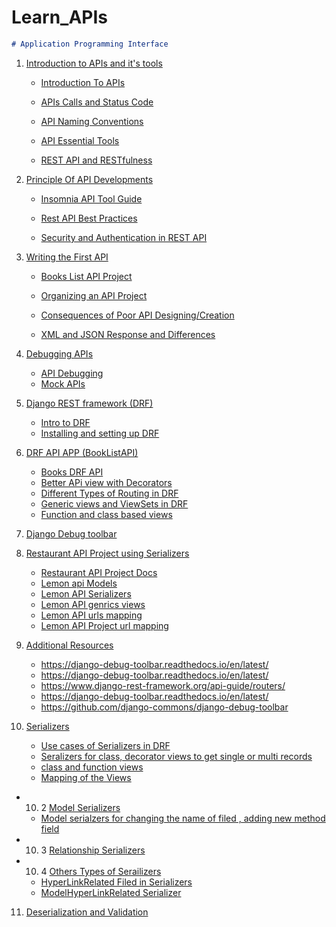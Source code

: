 # Learn_APIs

~~~markdown
# Application Programming Interface
~~~

1. [Introduction to APIs and it's tools]()
    - [ Introduction To APIs](DRFAPIs/Learn%20APIs/APIsIntro.md)

    - [ APIs Calls and Status Code ](Learn_APIs/Learn%20APIs/APISCalls.md)

    - [ API Naming Conventions ](Learn_APIs/Learn%20APIs/Naming_Conventions.md)

    - [ API Essential Tools ](Learn_APIs/Learn%20APIs/APIsEssentialTools.md)

    - [ REST API and RESTfulness ](Learn_APIs/Learn%20APIs/RESTfullness.md)


2. [Principle Of API Developments]()

    - [ Insomnia API Tool Guide ](Learn_APIs/Learn%20APIs/Insomnia_guide.md)

    - [Rest API Best Practices ](/Learn_APIs/Learn%20APIs/RESTbestPractices.md)

    - [ Security and Authentication in REST API](Learn_APIs/Learn%20APIs/Security&AuthREST.md)

3.  [ Writing the First API]()

    - [Books List API Project](Learn_APIs/Learn%20APIs/BookListAPIs.md)

    - [ Organizing an API Project ](Learn_APIs/Learn%20APIs/OrganizingBookListAPI.md)
    
    - [Consequences of Poor API Designing/Creation ](Learn_APIs/Learn%20APIs/PoorAPIseffect.md)
    
    - [XML and JSON Response and Differences ](Learn_APIs/Learn%20APIs/XML_JSON_response.md)

4.  [ Debugging APIs]()
    - [API Debugging](/Learn_APIs/Learn%20APIs/DebuggingAPI.md)
    - [Mock APIs ](/Learn_APIs/Learn%20APIs/DebuggingAPI.md)

5. [Django REST framework (DRF)]()
    - [Intro to DRF](/Learn_APIs/Learn_APIs/Learn%20APIs/DRF_Intro.md)
    - [Installing and setting up DRF ](/Learn_APIs/Learn_APIs/Learn%20APIs/Setting_up_DRF.md)

6. [DRF API APP (BookListAPI)](DRFAPIs/BookListAPI/)

    - [Books DRF API](DRFAPIs/BookListAPI/)
    - [Better APi view with Decorators](DRFAPIs/BookListAPI/views.py)
    - [Different Types of Routing in DRF ](DRFAPIs/BookListAPI/BookListDocs/routing_DRF.md)
    - [Generic views and ViewSets in DRF](DRFAPIs/BookListAPI/BookListDocs/genricviews_viewsets.md)
    - [Function and class based views ](DRFAPIs/BookListAPI/BookListDocs/function_class_views.md)
7. [Django Debug toolbar](DRFAPIs/BookListAPI/BookListDocs/django_debug_tool.md)

8. [Restaurant API Project using Serializers ](DRF_RestroAPI/)
    - [Restaurant API Project Docs](DRF_RestroAPI/RestroAPIDocs/LemonAPI.md)
    - [Lemon api Models](DRF_RestroAPI/LemonRestro/LemonAPI/models.py)
    - [Lemon API Serializers](DRF_RestroAPI/LemonRestro/LemonAPI/serializers.py)
    - [Lemon API genrics views ](DRF_RestroAPI/LemonRestro/LemonAPI/views.py)
    - [Lemon API urls mapping](DRF_RestroAPI/LemonRestro/LemonAPI/urls.py)
    - [Lemon API Project url mapping](DRF_RestroAPI/LemonRestro/LemonRestro/urls.py)

9.  [Additional Resources]()
    - https://django-debug-toolbar.readthedocs.io/en/latest/
    - https://django-debug-toolbar.readthedocs.io/en/latest/
    - https://www.django-rest-framework.org/api-guide/routers/
    - https://django-debug-toolbar.readthedocs.io/en/latest/
    - https://github.com/django-commons/django-debug-toolbar

10. [Serializers]()
    - [Use cases of Serializers in DRF](DRF_RestroAPI/RestroAPIDocs/serializers.md)
    - [Seralizers for class, decorator views to get single or multi records](DRF_RestroAPI/LemonRestro/LemonAPI/serializers.py)
    - [class and function views](DRF_RestroAPI/LemonRestro/LemonAPI/views.py)
    - [Mapping of the Views](DRF_RestroAPI/LemonRestro/LemonAPI/urls.py)

- 10. 2 [Model Serializers]()
    - [Model serialzers for changing the name of filed , adding new method field](DRF_RestroAPI/LemonRestro/LemonAPI/models.py)

- 10. 3 [Relationship Serializers](DRF_RestroAPI/RestroAPIDocs/Relationship_serializers.md)

- 10. 4 [Others Types of Serailizers](DRF_RestroAPI/RestroAPIDocs/others_type_serializers.md)
    - [HyperLinkRelated Filed in Serializers](DRF_RestroAPI/LemonRestro/LemonAPI/serializers.py)
    - [ModelHyperLinkRelated Serializer](DRF_RestroAPI/LemonRestro/LemonAPI/serializers.py)

11. [Deserialization and Validation](DRF_RestroAPI/RestroAPIDocs/Deserialization_Validation.md)